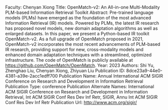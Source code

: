 Faculty: Chenyan Xiong
Title: OpenMatch-v2: An All-in-one Multi-Modality PLM-based Information Retrieval Toolkit
Abstract: Pre-trained language models (PLMs) have emerged as the foundation of the most advanced Information Retrieval (IR) models. Powered by PLMs, the latest IR research has proposed novel models, new domain adaptation algorithms as well as enlarged datasets. In this paper, we present a Python-based IR toolkit OpenMatch-v2. As a full upgrade of OpenMatch proposed in 2021, OpenMatch-v2 incorporates the most recent advancements of PLM-based IR research, providing support for new, cross-modality models and enhanced domain adaptation techniques with a streamlined, optimized infrastructure. The code of OpenMatch is publicly available at https://github.com/OpenMatch/OpenMatch.
Year: 2023
Authors: Shi Yu, Zhenghao Liu, Chenyan Xiong, Zhiyuan Liu
Publication ID: 8dce23a9-44e0-4381-a39e-2acc1edff700
Publication Name: Annual International ACM SIGIR Conference on Research and Development in Information Retrieval
Publication Type: conference
Publication Alternate Names: International ACM SIGIR Conference on Research and Development in Information Retrieval, Int ACM SIGIR Conf Res Dev Inf Retr, SIGIR, Annu Int ACM SIGIR Conf Res Dev Inf Retr
Publication Url: http://www.acm.org/sigir/
